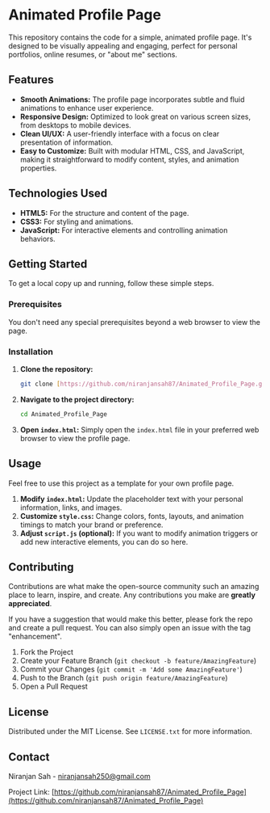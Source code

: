 # Animated Profile Page

This repository contains the code for a simple, animated profile page. It's designed to be visually appealing and engaging, perfect for personal portfolios, online resumes, or "about me" sections.

## Features

* **Smooth Animations:** The profile page incorporates subtle and fluid animations to enhance user experience.
* **Responsive Design:** Optimized to look great on various screen sizes, from desktops to mobile devices.
* **Clean UI/UX:** A user-friendly interface with a focus on clear presentation of information.
* **Easy to Customize:** Built with modular HTML, CSS, and JavaScript, making it straightforward to modify content, styles, and animation properties.

## Technologies Used

* **HTML5:** For the structure and content of the page.
* **CSS3:** For styling and animations.
* **JavaScript:** For interactive elements and controlling animation behaviors.

## Getting Started

To get a local copy up and running, follow these simple steps.

### Prerequisites

You don't need any special prerequisites beyond a web browser to view the page.

### Installation

1.  **Clone the repository:**
    ```bash
    git clone [https://github.com/niranjansah87/Animated_Profile_Page.git](https://github.com/niranjansah87/Animated_Profile_Page.git)
    ```
2.  **Navigate to the project directory:**
    ```bash
    cd Animated_Profile_Page
    ```
3.  **Open `index.html`:**
    Simply open the `index.html` file in your preferred web browser to view the profile page.

## Usage

Feel free to use this project as a template for your own profile page.

1.  **Modify `index.html`:** Update the placeholder text with your personal information, links, and images.
2.  **Customize `style.css`:** Change colors, fonts, layouts, and animation timings to match your brand or preference.
3.  **Adjust `script.js` (optional):** If you want to modify animation triggers or add new interactive elements, you can do so here.

## Contributing

Contributions are what make the open-source community such an amazing place to learn, inspire, and create. Any contributions you make are **greatly appreciated**.

If you have a suggestion that would make this better, please fork the repo and create a pull request. You can also simply open an issue with the tag "enhancement".

1.  Fork the Project
2.  Create your Feature Branch (`git checkout -b feature/AmazingFeature`)
3.  Commit your Changes (`git commit -m 'Add some AmazingFeature'`)
4.  Push to the Branch (`git push origin feature/AmazingFeature`)
5.  Open a Pull Request

## License

Distributed under the MIT License. See `LICENSE.txt` for more information.

## Contact

Niranjan Sah - [niranjansah250@gmail.com](mailto:niranjansah250@gmail.com)

Project Link: [https://github.com/niranjansah87/Animated_Profile_Page](https://github.com/niranjansah87/Animated_Profile_Page)
